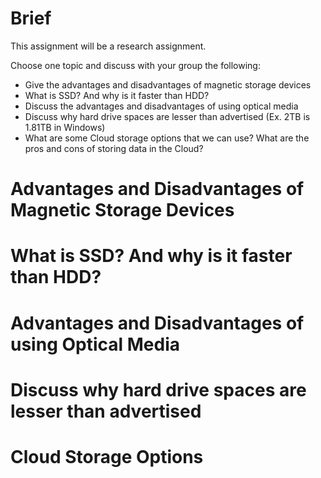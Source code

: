 # Brief
This assignment will be a research assignment.

Choose one topic and discuss with your group the following:

- Give the advantages and disadvantages of magnetic storage devices
- What is SSD? And why is it faster than HDD?
- Discuss the advantages and disadvantages of using optical media
- Discuss why hard drive spaces are lesser than advertised (Ex. 2TB is 1.81TB in Windows)
- What are some Cloud storage options that we can use? What are the pros and cons of storing data in the Cloud?

# Advantages and Disadvantages of Magnetic Storage Devices

# What is SSD? And why is it faster than HDD?

# Advantages and Disadvantages of using Optical Media

# Discuss why hard drive spaces are lesser than advertised

# Cloud Storage Options 